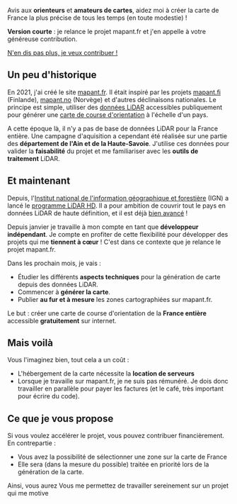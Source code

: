 Avis aux **orienteurs** et **amateurs de cartes**, aidez moi à créer la carte de France la plus précise de tous les temps (en toute modestie) !

**Version courte** : je relance le projet mapant.fr et j'en appelle à votre généreuse contribution.

<p flex justify-end><a href="/contribute/step-1" role="button" class="!flex items-center gap-2 w-fit">N'en dis pas plus, je veux contribuer !<i i-carbon-arrow-right block h-5 w-5></i></a></p>

## Un peu d'historique

En 2021, j'ai créé le site [mapant.fr](https://mapant.fr). Il était inspiré par les projets [mapant.fi](https://mapant.fi) (Finlande), [mapant.no](https://mapant.no) (Norvège) et d'autres déclinaisons nationales. Le principe est simple, utiliser des [données LiDAR](https://fr.wikipedia.org/wiki/Lidar) accessibles publiquement pour générer une [carte de course d'orientation](https://www.ffcorientation.fr/decouvrir/comment/carte/) à l'échelle d'un pays.

A cette époque là, il n'y a pas de base de données LiDAR pour la France entière. Une campagne d'aquisition a cependant été réalisée sur une partie des **département de l'Ain et de la Haute-Savoie**. J'utilise ces données pour valider la **faisabilité** du projet et me familiariser avec les **outils de traitement** LiDAR.

## Et maintenant

Depuis, l'[Institut national de l'information géographique et forestière](https://geoservices.ign.fr/lidarhd) (IGN) a lancé le [programme LiDAR HD](https://geoservices.ign.fr/lidarhd). Il a pour ambition de couvrir tout le pays en données LiDAR de haute définition, et il est déjà [bien avancé](https://macarte.ign.fr/carte/322ea69dab4c7e5afabc6ec7043b5994/acquisitionslidarhd) !

Depuis janvier je travaille à mon compte en tant que **développeur indépendant**. Je compte en profiter de cette flexibilité pour développer des projets qui me **tiennent à cœur** ! C'est dans ce contexte que je relance le projet mapant.fr.

Dans les prochain mois, je vais :

- Étudier les différents **aspects techniques** pour la génération de carte depuis des données LiDAR.
- Commencer à **générer la carte**.
- Publier **au fur et à mesure** les zones cartographiées sur mapant.fr.

Le but : créer une carte de course d'orientation de la **France entière** accessible **gratuitement** sur internet.

## Mais voilà

Vous l'imaginez bien, tout cela a un coût :

- L'hébergement de la carte nécessite la **location de serveurs**
- Lorsque je travaille sur mapant.fr, je ne suis pas rémunéré. Je dois donc travailler en parallèle pour payer les factures (et le café, très important pour écrire du code).

## Ce que je vous propose

Si vous voulez accélérer le projet, vous pouvez contribuer financièrement. En contrepartie :

- Vous avez la possibilité de sélectionner une zone sur la carte de France
- Elle sera (dans la mesure du possible) traitée en priorité lors de la génération de la carte.

Ainsi, vous aurez Vous me permettez de travailler sereinement sur un projet qui me motive

